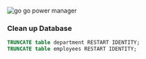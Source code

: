 ![go go power manager](https://static1.cbrimages.com/wordpress/wp-content/uploads/2018/01/Power-Rangers-Memes-04.jpg)


### Clean up Database
``` sql
TRUNCATE table department RESTART IDENTITY;
TRUNCATE table employees RESTART IDENTITY;
```